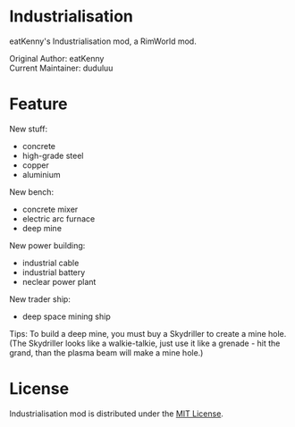 # Industrialisation
eatKenny's Industrialisation mod, a RimWorld mod.

Original Author: eatKenny  
Current Maintainer: duduluu  

# Feature

New stuff:  
 - concrete  
 - high-grade steel  
 - copper  
 - aluminium

New bench:
 - concrete mixer
 - electric arc furnace
 - deep mine

New power building:  
 - industrial cable
 - industrial battery
 - neclear power plant

New trader ship:
 - deep space mining ship

Tips: To build a deep mine, you must buy a Skydriller to create a mine hole.  
(The Skydriller looks like a walkie-talkie, just use it like a grenade - hit the grand, than the plasma beam will make a mine hole.)

# License

Industrialisation mod is distributed under the [MIT License](https://opensource.org/licenses/MIT).